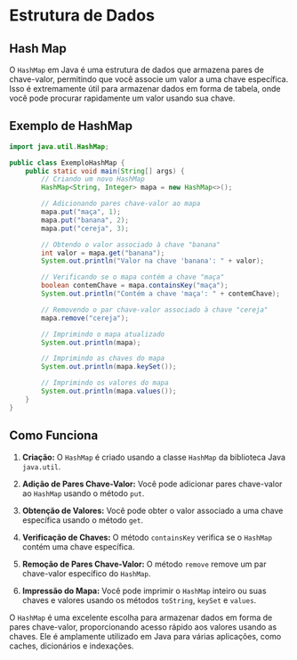 # Estrutura de Dados

## Hash Map

O `HashMap` em Java é uma estrutura de dados que armazena pares de chave-valor, permitindo que você associe um valor a uma chave específica. Isso é extremamente útil para armazenar dados em forma de tabela, onde você pode procurar rapidamente um valor usando sua chave.

## Exemplo de HashMap

```java
import java.util.HashMap;

public class ExemploHashMap {
    public static void main(String[] args) {
        // Criando um novo HashMap
        HashMap<String, Integer> mapa = new HashMap<>();

        // Adicionando pares chave-valor ao mapa
        mapa.put("maça", 1);
        mapa.put("banana", 2);
        mapa.put("cereja", 3);

        // Obtendo o valor associado à chave "banana"
        int valor = mapa.get("banana");
        System.out.println("Valor na chave 'banana': " + valor);

        // Verificando se o mapa contém a chave "maça"
        boolean contemChave = mapa.containsKey("maça");
        System.out.println("Contém a chave 'maça': " + contemChave);

        // Removendo o par chave-valor associado à chave "cereja"
        mapa.remove("cereja");

        // Imprimindo o mapa atualizado
        System.out.println(mapa);

        // Imprimindo as chaves do mapa
        System.out.println(mapa.keySet());

        // Imprimindo os valores do mapa
        System.out.println(mapa.values());
    }
}
```

## Como Funciona

1. **Criação:** O `HashMap` é criado usando a classe `HashMap` da biblioteca Java `java.util`.

2. **Adição de Pares Chave-Valor:** Você pode adicionar pares chave-valor ao `HashMap` usando o método `put`.

3. **Obtenção de Valores:** Você pode obter o valor associado a uma chave específica usando o método `get`.

4. **Verificação de Chaves:** O método `containsKey` verifica se o `HashMap` contém uma chave específica.

5. **Remoção de Pares Chave-Valor:** O método `remove` remove um par chave-valor específico do `HashMap`.

6. **Impressão do Mapa:** Você pode imprimir o `HashMap` inteiro ou suas chaves e valores usando os métodos `toString`, `keySet` e `values`.

O `HashMap` é uma excelente escolha para armazenar dados em forma de pares chave-valor, proporcionando acesso rápido aos valores usando as chaves. Ele é amplamente utilizado em Java para várias aplicações, como caches, dicionários e indexações.